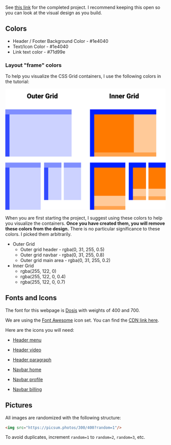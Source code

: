 See [this link](https://zachgoll.github.io/holy-grail-css-layout/) for the completed project.  I recommend keeping this open so you can look at the visual design as you build.

## Colors

- Header / Footer Background Color - #1e4040
- Text/Icon Color - #1e4040
- Link text color - #71d99e

### Layout "frame" colors

To help you visualize the CSS Grid containers, I use the following colors in the tutorial:

![layout](./layout-starter.png)

When you are first starting the project, I suggest using these colors to help you visualize the containers.  **Once you have created them, you will remove these colors from the design.**  There is no particular significance to these colors.  I picked them arbitrarily.

- Outer Grid
    - Outer grid header - rgba(0, 31, 255, 0.5)
    - Outer grid navbar - rgba(0, 31, 255, 0.8)
    - Outer grid main area - rgba(0, 31, 255, 0.2)
- Inner Grid
    - rgba(255, 122, 0)
    - rgba(255, 122, 0, 0.4)
    - rgba(255, 122, 0, 0.7)

## Fonts and Icons

The font for this webpage is [Dosis](https://fonts.google.com/specimen/Dosis) with weights of 400 and 700.

We are using the [Font Awesome](https://fontawesome.com/) icon set.  You can find the [CDN link here](https://cdnjs.com/libraries/font-awesome).

Here are the icons you will need:

- [Header menu](https://fontawesome.com/icons/bars?style=solid)

- [Header video](https://fontawesome.com/icons/youtube?style=brands)
- [Header paragraph](https://fontawesome.com/icons/paragraph?style=solid)
- [Navbar home](https://fontawesome.com/icons/home?style=solid)
- [Navbar profile](https://fontawesome.com/icons/user?style=solid)
- [Navbar billing](https://fontawesome.com/icons/dollar-sign?style=solid)

## Pictures

All images are randomized with the following structure:

```html
<img src="https://picsum.photos/300/400?random=1"/>
```

To avoid duplicates, increment `random=1` to `random=2`, `random=3`, etc.